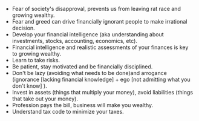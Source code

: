 - Fear of society's disapproval, prevents us from leaving rat race and growing wealthy.
- Fear and greed can drive financially ignorant people to make irrational decision.
- Develop your financial intelligence (aka understanding about investments, stocks, accounting, economics, etc).
- Financial intelligence and realistic assessments of your finances is key to growing wealthy.
- Learn to take risks.
- Be patient, stay motivated and be financially disciplined.
- Don't be lazy (avoiding what needs to be done)and arrogance (ignorance [lacking financial knowledge] + ego [not admitting what you don't know] ).
- Invest in assets (things that multiply your money), avoid liabilities (things that take out your money).
- Profession pays the bill, business will make you wealthy.
- Understand tax code to minimize your taxes.